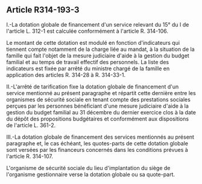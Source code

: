 ## Article R314-193-3

I.-La dotation globale de financement d'un service relevant du 15° du I de l'article L. 312-1 est calculée
conformément à l'article R. 314-106.

Le montant de cette dotation est modulé en fonction d'indicateurs qui tiennent compte notamment de la
charge liée au mandat, à la situation de la famille qui fait l'objet de la mesure judiciaire d'aide à la gestion du
budget familial et au temps de travail effectif des personnels. La liste des indicateurs est fixée par arrêté du
ministre chargé de la famille en application des articles R. 314-28 à R. 314-33-1.

II.-L'arrêté de tarification fixe la dotation globale de financement d'un service mentionné au présent
paragraphe et répartit cette dernière entre les organismes de sécurité sociale en tenant compte des prestations
sociales perçues par les personnes bénéficiant d'une mesure judiciaire d'aide à la gestion du budget familial
au 31 décembre du dernier exercice clos à la date du dépôt des propositions budgétaires et conformément aux
dispositions de l'article L. 361-2.

III.-La dotation globale de financement des services mentionnés au présent paragraphe et, le cas échéant, les
quotes-parts de cette dotation globale sont versées par les financeurs concernés dans les conditions prévues à
l'article R. 314-107.

L'organisme de sécurité sociale du lieu d'implantation du siège de l'organisme gestionnaire verse la dotation
globale ou sa quote-part.

